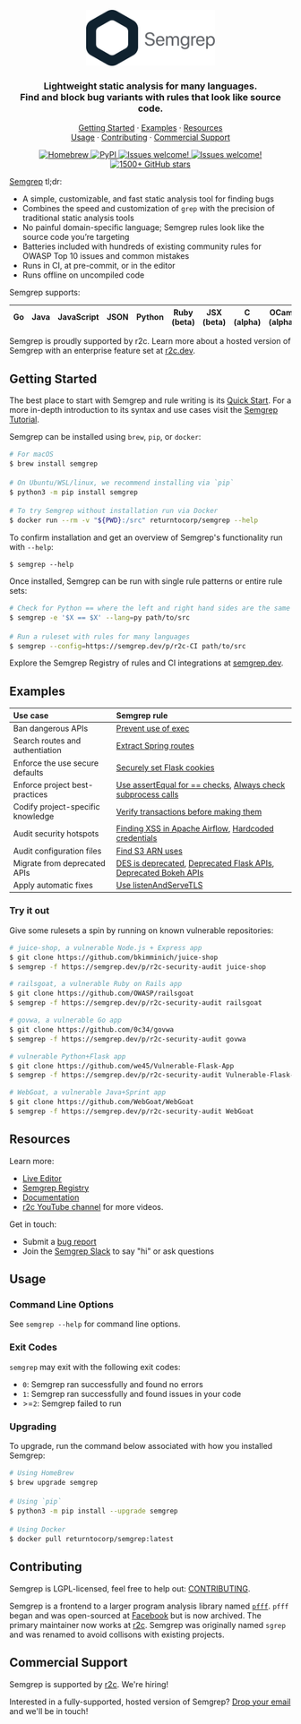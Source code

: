 <p align="center">
    <a href="https://semgrep.dev"><img src="semgrep.svg" height="100" alt="Semgrep logo"/></a>
</p>
<h3 align="center">
  Lightweight static analysis for many languages.
  </br>
  Find and block bug variants with rules that look like source code.
</h3>

<p align="center">
  <a href="#getting-started">Getting Started</a>
  <span> · </span>
  <a href="#Examples">Examples</a>
  <span> · </span>
  <a href="#resources">Resources</a>
  <br/>
  <a href="#usage">Usage</a>
  <span> · </span>
  <a href="#contributing">Contributing</a>
  <span> · </span>
  <a href="#commercial-support">Commercial Support</a>
</p>

<p align="center">
  <a href="https://formulae.brew.sh/formula/semgrep">
    <img src="https://img.shields.io/homebrew/v/semgrep?style=flat-square" alt="Homebrew" />
  </a>
  <a href="https://pypi.org/project/semgrep/">
    <img alt="PyPI" src="https://img.shields.io/pypi/v/semgrep?style=flat-square&color=blue">
  </a>
  <a href="https://r2c.dev/slack">
    <img src="https://img.shields.io/badge/slack-join-green?style=flat-square" alt="Issues welcome!" />
  </a>
  <a href="https://github.com/returntocorp/semgrep/issues/new/choose">
    <img src="https://img.shields.io/badge/issues-welcome-green?style=flat-square" alt="Issues welcome!" />
  </a>
  <a href="https://github.com/returntocorp/semgrep#readme">
    <img src="https://img.shields.io/github/stars/returntocorp/semgrep?label=GitHub%20Stars&style=flat-square" alt="1500+ GitHub stars" />
  </a>
</p>

<a href="https://semgrep.dev">Semgrep</a> tl;dr:

- A simple, customizable, and fast static analysis tool for finding bugs
- Combines the speed and customization of `grep` with the precision of traditional static analysis tools
- No painful domain-specific language; Semgrep rules look like the source code you’re targeting
- Batteries included with hundreds of existing community rules for OWASP Top 10 issues and common mistakes
- Runs in CI, at pre-commit, or in the editor
- Runs offline on uncompiled code

Semgrep supports:

| Go  | Java | JavaScript | JSON | Python | Ruby (beta) | JSX (beta) | C (alpha) | OCaml (alpha) |
| --- | ---- | ---------- | ---- | ------ | ----------- | ---------- | --------- | ------------- |


Semgrep is proudly supported by r2c. Learn more about a hosted version of Semgrep with an enterprise feature set at [r2c.dev](https://r2c.dev/).

## Getting Started

The best place to start with Semgrep and rule writing is its [Quick Start](https://semgrep.dev/editor). For a more in-depth introduction to its syntax and use cases visit the [Semgrep Tutorial](https://semgrep.dev/learn).

Semgrep can be installed using `brew`, `pip`, or `docker`:

```sh
# For macOS
$ brew install semgrep

# On Ubuntu/WSL/linux, we recommend installing via `pip`
$ python3 -m pip install semgrep

# To try Semgrep without installation run via Docker
$ docker run --rm -v "${PWD}:/src" returntocorp/semgrep --help
```

To confirm installation and get an overview of Semgrep's functionality run with `--help`:

```
$ semgrep --help
```

Once installed, Semgrep can be run with single rule patterns or entire rule sets:

```sh
# Check for Python == where the left and right hand sides are the same (often a bug)
$ semgrep -e '$X == $X' --lang=py path/to/src

# Run a ruleset with rules for many languages
$ semgrep --config=https://semgrep.dev/p/r2c-CI path/to/src
```

Explore the Semgrep Registry of rules and CI integrations at [semgrep.dev](https://semgrep.dev/packs).

## Examples

| Use case                          | Semgrep rule                                                                                                                                                                                                                                                                                                                                           |
| :-------------------------------- | :----------------------------------------------------------------------------------------------------------------------------------------------------------------------------------------------------------------------------------------------------------------------------------------------------------------------------------------------------- |
| Ban dangerous APIs                | [Prevent use of exec](https://semgrep.live/clintgibler:no-exec)                                                                                                                                                                                                                                                                                        |
| Search routes and authentiation   | [Extract Spring routes](https://semgrep.live/clintgibler:spring-routes)                                                                                                                                                                                                                                                                                |
| Enforce the use secure defaults   | [Securely set Flask cookies](https://semgrep.dev/dlukeomalley:flask-set-cookie)                                                                                                                                                                                                                                                                        |
| Enforce project best-practices    | [Use assertEqual for == checks](https://semgrep.dev/dlukeomalley:use-assertEqual-for-equality), [Always check subprocess calls](https://semgrep.dev/dlukeomalley:unchecked-subprocess-call)                                                                                                                                                            |
| Codify project-specific knowledge | [Verify transactions before making them](https://semgrep.dev/dlukeomalley:verify-before-make)                                                                                                                                                                                                                                                          |
| Audit security hotspots           | [Finding XSS in Apache Airflow](https://semgrep.live/ievans:airflow-xss), [Hardcoded credentials](https://semgrep.dev/dlukeomalley:hardcoded-credentials)                                                                                                                                                                                                                |
| Audit configuration files         | [Find S3 ARN uses](https://semgrep.dev/dlukeomalley:s3-arn-use)                                                                                                                                                                                                                                                                                        |
| Migrate from deprecated APIs      | [DES is deprecated](https://semgrep.dev/editor?registry=java.lang.security.audit.crypto.des-is-deprecated), [Deprecated Flask APIs](https://semgrep.dev/editor?registry=python.flask.maintainability.deprecated.deprecated-apis), [Deprecated Bokeh APIs](https://semgrep.dev/editor?registry=python.bokeh.maintainability.deprecated.deprecated_apis) |
| Apply automatic fixes             | [Use listenAndServeTLS](https://semgrep.live/clintgibler:use-listenAndServeTLS)                                                                                                                                                                                                                                                                        |

### Try it out

Give some rulesets a spin by running on known vulnerable repositories:

```bash
# juice-shop, a vulnerable Node.js + Express app
$ git clone https://github.com/bkimminich/juice-shop
$ semgrep -f https://semgrep.dev/p/r2c-security-audit juice-shop
```

```bash
# railsgoat, a vulnerable Ruby on Rails app
$ git clone https://github.com/OWASP/railsgoat
$ semgrep -f https://semgrep.dev/p/r2c-security-audit railsgoat
```

```bash
# govwa, a vulnerable Go app
$ git clone https://github.com/0c34/govwa
$ semgrep -f https://semgrep.dev/p/r2c-security-audit govwa
```

```bash
# vulnerable Python+Flask app
$ git clone https://github.com/we45/Vulnerable-Flask-App
$ semgrep -f https://semgrep.dev/p/r2c-security-audit Vulnerable-Flask-App
```

```bash
# WebGoat, a vulnerable Java+Sprint app
$ git clone https://github.com/WebGoat/WebGoat
$ semgrep -f https://semgrep.dev/p/r2c-security-audit WebGoat
```

## Resources

Learn more:

- [Live Editor](https://semgrep.dev/editor)
- [Semgrep Registry](https://semgrep.dev/r)
- [Documentation](docs/README.md)
- [r2c YouTube channel](https://www.youtube.com/channel/UC5ahcFBorwzUTqPipFhjkWg) for more videos.

Get in touch:

- Submit a [bug report](https://github.com/returntocorp/semgrep/issues)
- Join the [Semgrep Slack](https://r2c.dev/slack) to say "hi" or ask questions

## Usage

### Command Line Options

See `semgrep --help` for command line options.

### Exit Codes

`semgrep` may exit with the following exit codes:

- `0`: Semgrep ran successfully and found no errors
- `1`: Semgrep ran successfully and found issues in your code
- \>=`2`: Semgrep failed to run

### Upgrading

To upgrade, run the command below associated with how you installed Semgrep:

```sh
# Using HomeBrew
$ brew upgrade semgrep

# Using `pip`
$ python3 -m pip install --upgrade semgrep

# Using Docker
$ docker pull returntocorp/semgrep:latest
```

## Contributing

Semgrep is LGPL-licensed, feel free to help out: [CONTRIBUTING](https://github.com/returntocorp/semgrep/blob/develop/CONTRIBUTING.md).

Semgrep is a frontend to a larger program analysis library named [`pfff`](https://github.com/returntocorp/pfff/). `pfff` began and was open-sourced at [Facebook](https://github.com/facebookarchive/pfff) but is now archived. The primary maintainer now works at [r2c](https://r2c.dev). Semgrep was originally named `sgrep` and was renamed to avoid collisons with existing projects.

## Commercial Support

Semgrep is supported by [r2c](https://r2c.dev). We're hiring!

Interested in a fully-supported, hosted version of Semgrep? [Drop your email](https://forms.gle/dpUUvSo1WtELL8DW6) and we'll be in touch!
